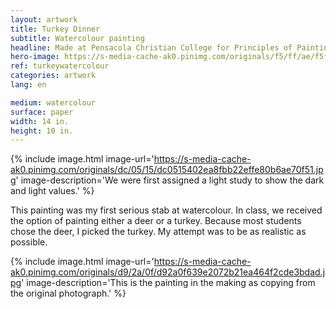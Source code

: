 ```yaml
---
layout: artwork
title: Turkey Dinner
subtitle: Watercolour painting
headline: Made at Pensacola Christian College for Principles of Painting (AR 221)
hero-image: https://s-media-cache-ak0.pinimg.com/originals/f5/ff/ae/f5ffae08bfd2c857fd1374591b278071.jpg
ref: turkeywatercolour
categories: artwork
lang: en

medium: watercolour
surface: paper
width: 14 in.
height: 10 in.
---
```

{% include image.html image-url='https://s-media-cache-ak0.pinimg.com/originals/dc/05/15/dc0515402ea8fbb22effe80b6ae70f51.jpg' image-description='We were first assigned a light study to show the dark and light values.' %}

This painting was my first serious stab at watercolour. In class, we received the option of painting either a deer or a turkey. Because most students chose the deer, I picked the turkey. My attempt was to be as realistic as possible.

{% include image.html image-url='https://s-media-cache-ak0.pinimg.com/originals/d9/2a/0f/d92a0f639e2072b21ea464f2cde3bdad.jpg' image-description='This is the painting in the making as copying from the original photograph.' %}
